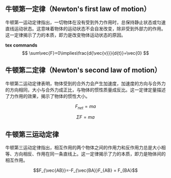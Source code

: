 
## 牛顿第一定律（Newton's first law of motion）
‌牛顿第一运动定律‌指出，一切物体在没有受到外力作用时，总保持静止状态或匀速直线运动状态。这意味着物体的运动状态不会自发改变，除非受到外部力的作用。这一定律揭示了力的本质，即力是改变物体运动状态的原因。

**tex commands**
$$
\sum\vec{F}=0\implies\frac{d{\vec{v}}}{d{t}}=\vec{0}
$$

## 牛顿第二定律（Newton's second law of motion）

‌牛顿第二运动定律‌表明，物体受到的合外力会产生加速度，加速度的方向与合外力的方向相同，大小与合外力成正比，与物体的惯性质量成反比。这一定律定量描述了力作用的效果，揭示了物体的惯性大小。

$$
F_{net} = ma
$$

$$
\Sigma{F} = ma
$$

## 牛顿第三运动定律

‌牛顿第三运动定律‌指出，相互作用的两个物体之间的作用力和反作用力总是大小相等、方向相反、作用在同一条直线上。这一定律揭示了力的本质，即力是物体间的相互作用。

 $$F_{\vec{AB}}=-F_{\vec{BA}}F_{AB} = F_{BA}$$

